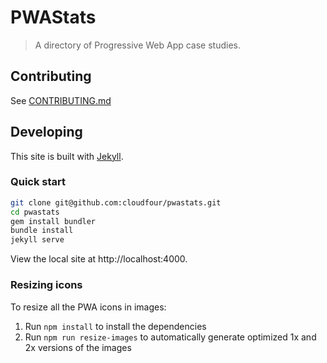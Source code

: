 # PWAStats

> A directory of Progressive Web App case studies.

## Contributing

See [CONTRIBUTING.md](.github/CONTRIBUTING.md)

## Developing

This site is built with [Jekyll](https://jekyllrb.com/docs/home/).

### Quick start

```sh
git clone git@github.com:cloudfour/pwastats.git
cd pwastats
gem install bundler
bundle install
jekyll serve
```

View the local site at http://localhost:4000.

### Resizing icons

To resize all the PWA icons in images:

1.  Run `npm install` to install the dependencies
2.  Run `npm run resize-images` to automatically generate optimized 1x and 2x versions of the images
